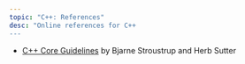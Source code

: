 ```yaml
---
topic: "C++: References"
desc: "Online references for C++
---
```


* [C++ Core Guidelines](http://isocpp.github.io/CppCoreGuidelines/CppCoreGuidelines) by Bjarne Stroustrup and Herb Sutter 
